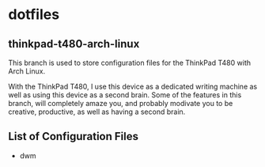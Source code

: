 # dotfiles


## thinkpad-t480-arch-linux




This branch is used to store configuration files for the ThinkPad T480 with Arch Linux.




With the ThinkPad T480, I use this device as a dedicated writing machine as well as using
this device as a second brain. Some of the features in this branch, will completely amaze
you, and probably modivate you to be creative, productive, as well as having a second brain.



List of Configuration Files
------------------------------

- dwm
